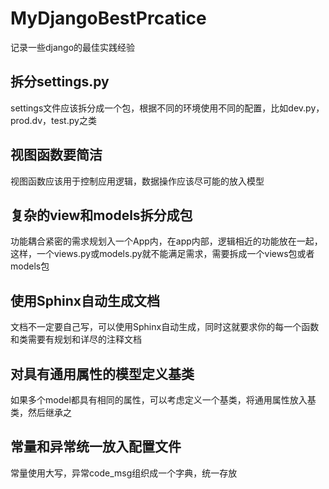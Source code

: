 # MyDjangoBestPrcatice
记录一些django的最佳实践经验



## 拆分settings.py

settings文件应该拆分成一个包，根据不同的环境使用不同的配置，比如dev.py，prod.dv，test.py之类



## 视图函数要简洁

 视图函数应该用于控制应用逻辑，数据操作应该尽可能的放入模型



## 复杂的view和models拆分成包

功能耦合紧密的需求规划入一个App内，在app内部，逻辑相近的功能放在一起，这样，一个views.py或models.py就不能满足需求，需要拆成一个views包或者models包



## 使用Sphinx自动生成文档 

文档不一定要自己写，可以使用Sphinx自动生成，同时这就要求你的每一个函数和类需要有规划和详尽的注释文档



## 对具有通用属性的模型定义基类

如果多个model都具有相同的属性，可以考虑定义一个基类，将通用属性放入基类，然后继承之



## 常量和异常统一放入配置文件

常量使用大写，异常code_msg组织成一个字典，统一存放